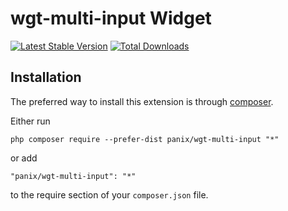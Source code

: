 wgt-multi-input Widget
============================


[![Latest Stable Version](https://poser.pugx.org/anix/wgt-multi-input/v/stable.svg)](https://packagist.org/packages/anix/wgt-multi-input)
[![Total Downloads](https://poser.pugx.org/anix/wgt-multi-input/downloads.svg)](https://packagist.org/packages/anix/wgt-multi-input)


Installation
------------

The preferred way to install this extension is through [composer](http://getcomposer.org/download/).

Either run

```
php composer require --prefer-dist panix/wgt-multi-input "*"
```

or add

```
"panix/wgt-multi-input": "*"
```

to the require section of your `composer.json` file.
